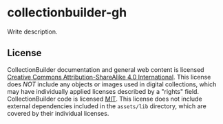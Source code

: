 # collectionbuilder-gh

Write description.

## License

CollectionBuilder documentation and general web content is licensed [Creative Commons Attribution-ShareAlike 4.0 International](http://creativecommons.org/licenses/by-sa/4.0/). 
This license does *NOT* include any objects or images used in digital collections, which may have individually applied licenses described by a "rights" field.
CollectionBuilder code is licensed [MIT](https://github.com/CollectionBuilder/collectionbuilder-gh/blob/main/LICENSE). 
This license does not include external dependencies included in the `assets/lib` directory, which are covered by their individual licenses.
